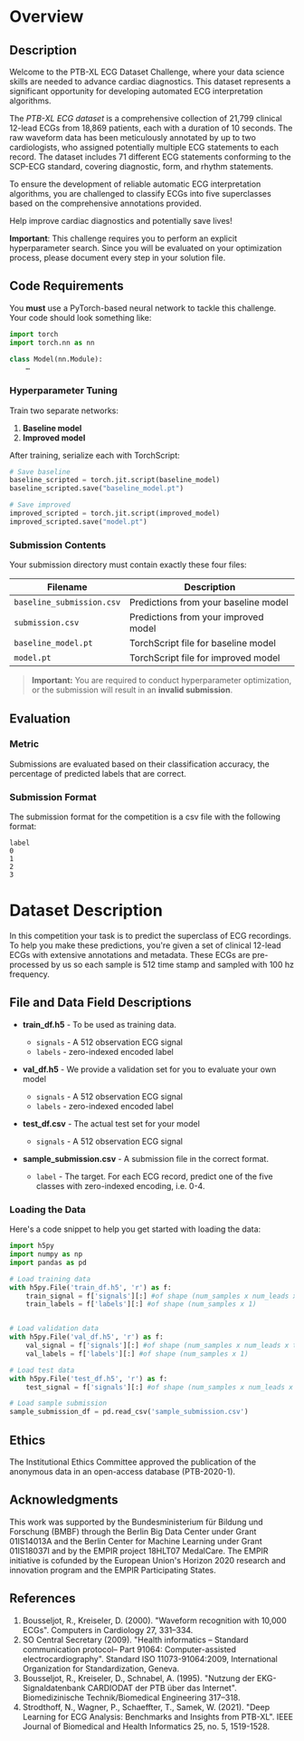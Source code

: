 # Overview

## Description
Welcome to the PTB-XL ECG Dataset Challenge, where your data science skills are needed to advance cardiac diagnostics. This dataset represents a significant opportunity for developing automated ECG interpretation algorithms.

The *PTB-XL ECG dataset* is a comprehensive collection of 21,799 clinical 12-lead ECGs from 18,869 patients, each with a duration of 10 seconds. The raw waveform data has been meticulously annotated by up to two cardiologists, who assigned potentially multiple ECG statements to each record. The dataset includes 71 different ECG statements conforming to the SCP-ECG standard, covering diagnostic, form, and rhythm statements.

To ensure the development of reliable automatic ECG interpretation algorithms, you are challenged to classify ECGs into five superclasses based on the comprehensive annotations provided.

Help improve cardiac diagnostics and potentially save lives!

**Important**: This challenge requires you to perform an explicit hyperparameter search. Since you will be evaluated on your optimization process, please document every step in your solution file.

## Code Requirements

You **must** use a PyTorch-based neural network to tackle this challenge. Your code should look something like:

```python
import torch
import torch.nn as nn

class Model(nn.Module):
    …
```

### Hyperparameter Tuning

Train two separate networks:

1. **Baseline model**
2. **Improved model**

After training, serialize each with TorchScript:

```python
# Save baseline
baseline_scripted = torch.jit.script(baseline_model)
baseline_scripted.save("baseline_model.pt")

# Save improved
improved_scripted = torch.jit.script(improved_model)
improved_scripted.save("model.pt")
```

### Submission Contents

Your submission directory must contain exactly these four files:

| Filename                   | Description                            |
|----------------------------|----------------------------------------|
| `baseline_submission.csv`  | Predictions from your baseline model   |
| `submission.csv`           | Predictions from your improved model   |
| `baseline_model.pt`        | TorchScript file for baseline model    |
| `model.pt`                 | TorchScript file for improved model    |

> **Important:** You are required to conduct hyperparameter optimization, or the submission will result in an **invalid submission**.

## Evaluation

### Metric

Submissions are evaluated based on their classification accuracy, the percentage of predicted labels that are correct.

### Submission Format

The submission format for the competition is a csv file with the following format:

```
label
0
1
2
3
```

# Dataset Description

In this competition your task is to predict the superclass of ECG recordings. To help you make these predictions, you're given a set of clinical 12-lead ECGs with extensive annotations and metadata. These ECGs are pre-processed by us so each sample is 512 time stamp and sampled with 100 hz frequency.

## File and Data Field Descriptions

- **train_df.h5** - To be used as training data.
    - `signals` - A 512 observation ECG signal
    - `labels` - zero-indexed encoded label

- **val_df.h5** - We provide a validation set for you to evaluate your own model
    - `signals` - A 512 observation ECG signal
    - `labels` - zero-indexed encoded label

- **test_df.csv** - The actual test set for your model
    - `signals` - A 512 observation ECG signal

- **sample_submission.csv** - A submission file in the correct format.
    - `label` - The target. For each ECG record, predict one of the five classes with zero-indexed encoding, i.e. 0-4.

### Loading the Data

Here's a code snippet to help you get started with loading the data:

```python
import h5py
import numpy as np
import pandas as pd

# Load training data
with h5py.File('train_df.h5', 'r') as f:
    train_signal = f['signals'][:] #of shape (num_samples x num_leads x timestamps)
    train_labels = f['labels'][:] #of shape (num_samples x 1)


# Load validation data
with h5py.File('val_df.h5', 'r') as f:
    val_signal = f['signals'][:] #of shape (num_samples x num_leads x timestamps)
    val_labels = f['labels'][:] #of shape (num_samples x 1)

# Load test data
with h5py.File('test_df.h5', 'r') as f:
    test_signal = f['signals'][:] #of shape (num_samples x num_leads x timestamps)

# Load sample submission
sample_submission_df = pd.read_csv('sample_submission.csv')
```

## Ethics

The Institutional Ethics Committee approved the publication of the anonymous data in an open-access database (PTB-2020-1).

## Acknowledgments

This work was supported by the Bundesministerium für Bildung und Forschung (BMBF) through the Berlin Big Data Center under Grant 01IS14013A and the Berlin Center for Machine Learning under Grant 01IS18037I and by the EMPIR project 18HLT07 MedalCare. The EMPIR initiative is cofunded by the European Union's Horizon 2020 research and innovation program and the EMPIR Participating States.

## References

1. Bousseljot, R., Kreiseler, D. (2000). "Waveform recognition with 10,000 ECGs". Computers in Cardiology 27, 331–334.
2. SO Central Secretary (2009). "Health informatics – Standard communication protocol– Part 91064: Computer-assisted electrocardiography". Standard ISO 11073-91064:2009, International Organization for Standardization, Geneva.
3. Bousseljot, R., Kreiseler, D., Schnabel, A. (1995). "Nutzung der EKG-Signaldatenbank CARDIODAT der PTB über das Internet". Biomedizinische Technik/Biomedical Engineering 317–318.
4. Strodthoff, N., Wagner, P., Schaeffter, T., Samek, W. (2021). "Deep Learning for ECG Analysis: Benchmarks and Insights from PTB-XL". IEEE Journal of Biomedical and Health Informatics 25, no. 5, 1519-1528.
